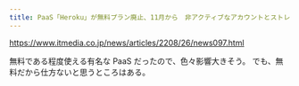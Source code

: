 ```yaml
---
title: PaaS「Heroku」が無料プラン廃止、11月から　非アクティブなアカウントとストレージも削除 - ITmedia NEWS
---
```


https://www.itmedia.co.jp/news/articles/2208/26/news097.html

無料である程度使える有名な PaaS だったので、色々影響大きそう。
でも、無料だから仕方ないと思うところはある。

